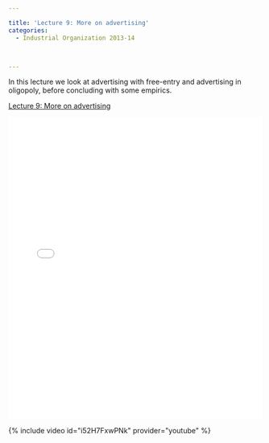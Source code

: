 ```yaml
---

title: 'Lecture 9: More on advertising'
categories:
  - Industrial Organization 2013-14



---
```

In this lecture we look at advertising with free-entry and advertising in oligopoly, before concluding with some empirics.  

 

<a href="https://www.scribd.com/doc/199614095/Lecture-9-More-on-advertising"  title="View Lecture 9: More on advertising on Scribd">Lecture 9: More on advertising</a>

<iframe data-aspect-ratio="undefined" data-auto-height="false" frameborder="0" height="600" scrolling="no" src="//www.scribd.com/embeds/199614095/content?start_page=1&amp;view_mode=slideshow&amp;show_recommendations=false" width="100%"></iframe> 

 

{% include video id="i52H7FxwPNk" provider="youtube" %}

